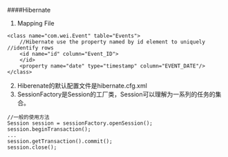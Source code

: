 ####Hibernate
1. Mapping File
```
<class name="com.wei.Event" table="Events">
	//Hibernate use the property named by id element to uniquely //identify rows	
	<id name="id" column="Event_ID">
	</id>
	<property name="date" type="timestamp" column="EVENT_DATE"/>
</class>
```
2. Hiberenate的默认配置文件是hibernate.cfg.xml
3. SessionFactory是Session的工厂类，Session可以理解为一系列的任务的集合。
```
//一般的使用方法
Session session = sessionFactory.openSession();
session.beginTransaction();
...
session.getTransaction().commit();
session.close();
```